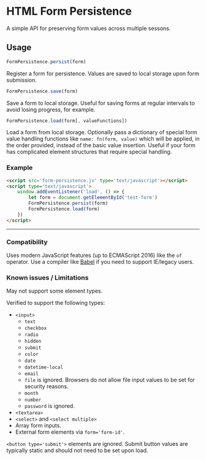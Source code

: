 # HTML Form Persistence #

A simple API for preserving form values across multiple sessons.

## Usage ##

```javascript
FormPersistence.persist(form)
```

Register a form for persistence. Values are saved to local storage upon form submission.

```javascript
FormPersistence.save(form)
```

Save a form to local storage. Useful for saving forms at regular intervals to avoid losing progress, for example.

```javascript
FormPersistence.load(form[, valueFunctions])
```

Load a form from local storage. Optionally pass a dictionary of special form value handling functions like `name: fn(form, value)` which will be applied, in the order provided, instead of the basic value insertion. Useful if your form has complicated element structures that require special handling.

### Example ###

```html
<script src='form-persistence.js' type='text/javascript'></script>
<script type='text/javascript'>
    window.addEventListener('load', () => {
        let form = document.getElementById('test-form')
        FormPersistence.persist(form)
        FormPersistence.load(form)
    })
</script>
```


---

### Compatibility ###

Uses modern JavaScript features (up to ECMAScript 2016) like the `of` operator. Use a compiler like [Babel](https://github.com/babel/babel) if you need to support IE/legacy users.

### Known issues / Limitations ###

May not support some element types.

Verified to support the following types:
* `<input>`
    * `text`
    * `checkbox`
    * `radio`
    * `hidden`
    * `submit`
    * `color`
    * `date`
    * `datetime-local`
    * `email`
    * `file` is ignored. Browsers do not allow file input values to be set for security reasons.
    * `month`
    * `number`
    * `password` is ignored.
* `<textarea>`
* `<select>` and `<select multiple>`
* Array form inputs.
* External form elements via `form='form-id'`.

`<button type='submit'>` elements are ignored. Submit button values are typically static and should not need to be set upon load.